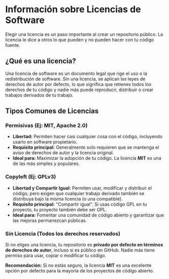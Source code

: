 # Información sobre Licencias de Software

Elegir una licencia es un paso importante al crear un repositorio público. La licencia le dice a otros lo que pueden y no pueden hacer con tu código fuente.

## ¿Qué es una licencia?

Una licencia de software es un documento legal que rige el uso o la redistribución de software. Sin una licencia, se aplican las leyes de derechos de autor por defecto, lo que significa que retienes todos los derechos de tu código y nadie más puede reproducir, distribuir o crear trabajos derivados de tu trabajo.

## Tipos Comunes de Licencias

### Permisivas (Ej: MIT, Apache 2.0)
*   **Libertad:** Permiten hacer casi cualquier cosa con el código, incluyendo usarlo en software propietario.
*   **Requisito principal:** Generalmente solo requieren que se mantenga el aviso de derechos de autor y la licencia original.
*   **Ideal para:** Maximizar la adopción de tu código. La licencia **MIT** es una de las más simples y populares.

### Copyleft (Ej: GPLv3)
*   **Libertad y Compartir Igual:** Permiten usar, modificar y distribuir el código, pero exigen que cualquier trabajo derivado también se distribuya bajo la misma licencia (o una compatible).
*   **Requisito principal:** "Compartir igual". Si usas código GPL en tu proyecto, tu proyecto también debe ser GPL.
*   **Ideal para:** Fomentar una comunidad de código abierto y garantizar que las mejoras permanezcan públicas.

### Sin Licencia (Todos los derechos reservados)
Si no eliges una licencia, tu repositorio es **privado por defecto en términos de derechos de autor**, incluso si es público en GitHub. Nadie más tiene permiso para usar, copiar o modificar tu código.

**Recomendación:** Si no estás seguro, la licencia **MIT** es una excelente opción por defecto para la mayoría de los proyectos de código abierto.
